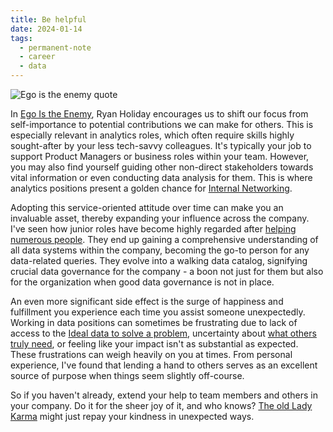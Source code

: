 ```yaml
---
title: Be helpful
date: 2024-01-14
tags:
  - permanent-note
  - career
  - data
---
```

![Ego is the enemy quote](ego-enemy-quote.png)

In [Ego Is the Enemy](literature-notes/Books/Ego%20Is%20the%20Enemy.md), Ryan Holiday encourages us to shift our focus from self-importance to potential contributions we can make for others. This is especially relevant in analytics roles, which often require skills highly sought-after by your less tech-savvy colleagues. It's typically your job to support Product Managers or business roles within your team. However, you may also find yourself guiding other non-direct stakeholders towards vital information or even conducting data analysis for them. This is where analytics positions present a golden chance for [Internal Networking](Internal%20Networking.md).

Adopting this service-oriented attitude over time can make you an invaluable asset, thereby expanding your influence across the company. I've seen how junior roles have become highly regarded after [helping numerous people](Glue%20work.md). They end up gaining a comprehensive understanding of all data systems within the company, becoming the go-to person for any data-related queries. They evolve into a walking data catalog, signifying crucial data governance for the company - a boon not just for them but also for the organization when good data governance is not in place.

An even more significant side effect is the surge of happiness and fulfillment you experience each time you assist someone unexpectedly. Working in data positions can sometimes be frustrating due to lack of access to the [Ideal data to solve a problem](Ideal%20data%20to%20solve%20a%20problem.md), uncertainty about [what others truly need](Make'em%20talk%20with%20prototypes.md), or feeling like your impact isn't as substantial as expected. These frustrations can weigh heavily on you at times. From personal experience, I've found that lending a hand to others serves as an excellent source of purpose when things seem slightly off-course.

So if you haven't already, extend your help to team members and others in your company. Do it for the sheer joy of it, and who knows? [The old Lady Karma](https://mynameisearl.fandom.com/wiki/Joan) might just repay your kindness in unexpected ways.

